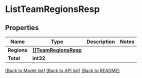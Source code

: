# ListTeamRegionsResp

## Properties

Name | Type | Description | Notes
------------ | ------------- | ------------- | -------------
**Regions** | [**[]TeamRegionsResp**](TeamRegionsResp.md) |  | 
**Total** | **int32** |  | 

[[Back to Model list]](../README.md#documentation-for-models) [[Back to API list]](../README.md#documentation-for-api-endpoints) [[Back to README]](../README.md)


